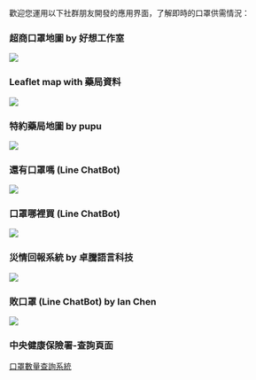 <meta name="twitter:card" content="summary" />
<meta name="twitter:creator" content="@TaiwanPDIS" />
<meta property="og:url" content="https://mask.pdis.nat.gov.tw" />
<meta property="og:title" content="口罩供需資訊平台" />
<meta property="og:description" content="健保藥局哪裡有？口罩數量剩多少？歡迎您運用社群朋友開發的應用界面，了解即時的口罩供需情況。" />
<meta property="og:image" content="https://repository-images.githubusercontent.com/238351202/f08cc000-4824-11ea-8cef-58ec04229fdc" />

歡迎您運用以下社群朋友開發的應用界面，了解即時的口罩供需情況：

### 超商口罩地圖 by 好想工作室
<a href="https://mask.goodideas-studio.com/"><img max-height="500px" max-width="500px" src="https://g0vhackmd.blob.core.windows.net/g0v-hackmd-images/upload_75d80589edb4e4c8fc0c5a0cfe402f5e"></a>

### Leaflet map with 藥局資料
<a href="https://kuro.tw/mask-map/"><img max-height="500px" max-width="500px" src="https://g0vhackmd.blob.core.windows.net/g0v-hackmd-images/upload_74a89e4c15b95209aee65e89cb7496d7"></a>

### 特約藥局地圖 by pupu
<a href="https://taiwan-health-insurance-contracted-pharmacy.pu.idv.tw/"><img max-height="500px" max-width="500px" src="https://g0vhackmd.blob.core.windows.net/g0v-hackmd-images/upload_ed8e30acd6850fb24b8bf7134f3712f2"></a>

### 還有口罩嗎 (Line ChatBot)
<a href="https://line.me/ti/p/@592zrdyn"><img max-height="500px" max-width="500px" src="https://g0vhackmd.blob.core.windows.net/g0v-hackmd-images/upload_3a9daa5e96d7ffcb221bdf1e07c05642"></a>

### 口罩哪裡買 (Line ChatBot)
<a href="https://line.naver.jp/ti/p/@960iorjj"><img max-height="500px" max-width="500px" src="https://i.imgur.com/7nlL0nj.jpg"></a>

### 災情回報系統 by 卓騰語言科技
<a href="https://wewatch.city/"><img max-height="500px" max-width="500px" src="https://g0vhackmd.blob.core.windows.net/g0v-hackmd-images/upload_21e8f1d2138616cd6404748576401126"></a>

### 敗口罩 (Line ChatBot) by Ian Chen
<a href="https://line.me/ti/p/@054ehalj"><img max-height="500px" max-width="500px" src="https://g0vhackmd.blob.core.windows.net/g0v-hackmd-images/upload_3a9daa5e96d7ffcb221bdf1e07c05642"></a>

### 中央健康保險署-查詢頁面
<a href="https://www.nhi.gov.tw/Content_List.aspx?n=395F52D193F3B5C7&topn=787128DAD5F71B1A">口罩數量查詢系統</a>
